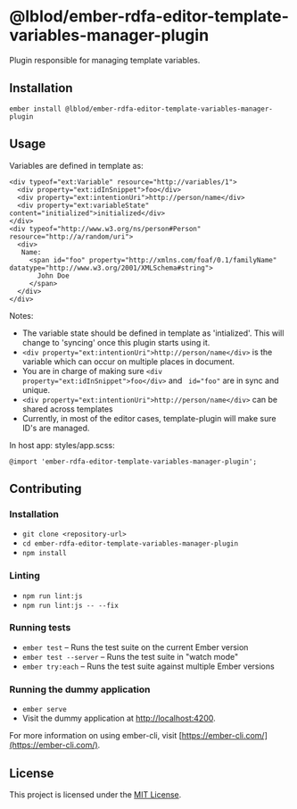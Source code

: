 @lblod/ember-rdfa-editor-template-variables-manager-plugin
==============================================================================

Plugin responsible for managing template variables.

Installation
------------------------------------------------------------------------------

```
ember install @lblod/ember-rdfa-editor-template-variables-manager-plugin
```


Usage
------------------------------------------------------------------------------
Variables are defined in template as:

```
<div typeof="ext:Variable" resource="http://variables/1">
  <div property="ext:idInSnippet">foo</div>
  <div property="ext:intentionUri">http://person/name</div>
  <div property="ext:variableState" content="initialized">initialized</div>
</div>
<div typeof="http://www.w3.org/ns/person#Person" resource="http://a/random/uri">
  <div>
   Name:
     <span id="foo" property="http://xmlns.com/foaf/0.1/familyName" datatype="http://www.w3.org/2001/XMLSchema#string">
       John Doe
     </span>
  </div>
</div>
```
Notes:

* The variable state should be defined in template as 'intialized'. This will change to 'syncing' once this plugin starts using it.
* `<div property="ext:intentionUri">http://person/name</div>` is the variable which can occur on multiple places in document.
* You are in charge of making sure `<div property="ext:idInSnippet">foo</div>` and ` id="foo"` are in sync and unique.
* `<div property="ext:intentionUri">http://person/name</div>` can be shared across templates
* Currently, in most of the editor cases, template-plugin will make sure ID's are managed.

In host app:  styles/app.scss:
```
@import 'ember-rdfa-editor-template-variables-manager-plugin';
```


Contributing
------------------------------------------------------------------------------

### Installation

* `git clone <repository-url>`
* `cd ember-rdfa-editor-template-variables-manager-plugin`
* `npm install`

### Linting

* `npm run lint:js`
* `npm run lint:js -- --fix`

### Running tests

* `ember test` – Runs the test suite on the current Ember version
* `ember test --server` – Runs the test suite in "watch mode"
* `ember try:each` – Runs the test suite against multiple Ember versions

### Running the dummy application

* `ember serve`
* Visit the dummy application at [http://localhost:4200](http://localhost:4200).

For more information on using ember-cli, visit [https://ember-cli.com/](https://ember-cli.com/).

License
------------------------------------------------------------------------------

This project is licensed under the [MIT License](LICENSE.md).
